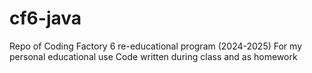# cf6-java
Repo of Coding Factory 6 re-educational program (2024-2025)
For my personal educational use
Code written during class and as homework